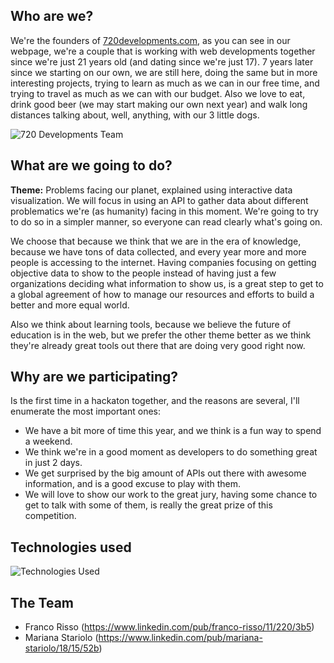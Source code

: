 ## Who are we?

We're the founders of [720developments.com](http://720developments.com), as you can see in our webpage, we're a couple that is working with web developments together since we're just 21 years old (and dating since we're just 17). 7 years later since we starting on our own, we are still here, doing the same but in more interesting projects, trying to learn as much as we can in our free time, and trying to travel as much as we can with our budget.
Also we love to eat, drink good beer (we may start making our own next year) and walk long distances talking about, well, anything, with our 3 little dogs.

![720 Developments Team](https://github.com/francorisso/global.hackathon/blob/master/Teams/720devs/team.jpg)

## What are we going to do?
**Theme:** Problems facing our planet, explained using interactive data visualization.
We will focus in using an API to gather data about different problematics we're (as humanity) facing in this moment. 
We're going to try to do so in a simpler manner, so everyone can read clearly what's going on.

We choose that because we think that we are in the era of knowledge, because we have tons of data collected,
and every year more and more people is accessing to the internet.
Having companies focusing on getting objective data to show to the people instead of having just a few organizations 
deciding what information to show us, is a great step to get to a global agreement of how to manage our resources and
efforts to build a better and more equal world.

Also we think about learning tools, because we believe the future of education is in the web, but we prefer the
other theme better as we think they're already great tools out there that are doing very good right now.

## Why are we participating?
Is the first time in a hackaton together, and the reasons are several, I'll enumerate the most important ones:

* We have a bit more of time this year, and we think is a fun way to spend a weekend.
* We think we're in a good moment as developers to do something great in just 2 days. 
* We get surprised by the big amount of APIs out there with awesome information, and is a good excuse to play with them.
* We will love to show our work to the great jury, having some chance to get to talk with some of them, is really the great prize of this competition.

## Technologies used

![Technologies Used](https://github.com/francorisso/global.hackathon/blob/master/Teams/720devs/logos.jpg)

## The Team

* Franco Risso (https://www.linkedin.com/pub/franco-risso/11/220/3b5)
* Mariana Stariolo (https://www.linkedin.com/pub/mariana-stariolo/18/15/52b)